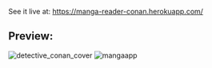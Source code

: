 See it live at: https://manga-reader-conan.herokuapp.com/

## Preview:

![detective_conan_cover](https://user-images.githubusercontent.com/47607915/103386512-1e2dc800-4acd-11eb-9609-b08d529fc26c.PNG)
![mangaapp](https://user-images.githubusercontent.com/47607915/103386573-7c5aab00-4acd-11eb-8213-6fa1dc8df215.PNG)
